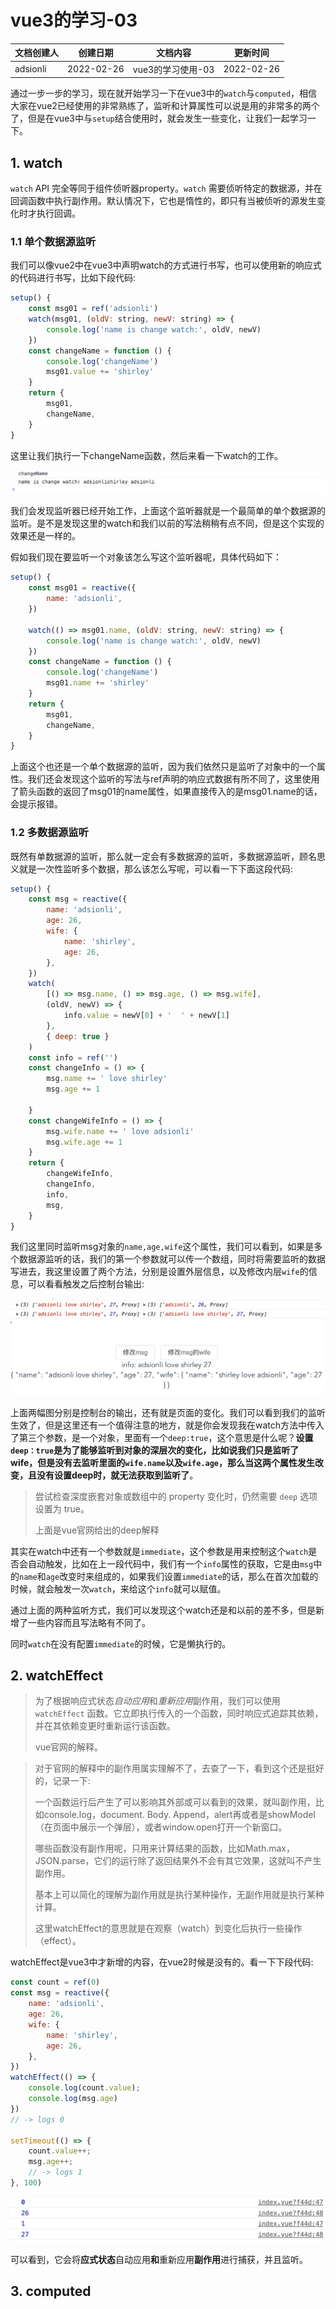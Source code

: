 # vue3的学习-03

| 文档创建人 | 创建日期   | 文档内容          | 更新时间   |
| ---------- | ---------- | ----------------- | ---------- |
| adsionli   | 2022-02-26 | vue3的学习使用-03 | 2022-02-26 |

通过一步一步的学习，现在就开始学习一下在vue3中的`watch`与`computed`，相信大家在vue2已经使用的非常熟练了，监听和计算属性可以说是用的非常多的两个了，但是在vue3中与`setup`结合使用时，就会发生一些变化，让我们一起学习一下。

## 1. watch

`watch` API 完全等同于组件侦听器property。`watch` 需要侦听特定的数据源，并在回调函数中执行副作用。默认情况下，它也是惰性的，即只有当被侦听的源发生变化时才执行回调。

### 1.1 单个数据源监听

我们可以像vue2中在vue3中声明watch的方式进行书写，也可以使用新的响应式的代码进行书写，比如下段代码:

```js
setup() {
    const msg01 = ref('adsionli')
    watch(msg01, (oldV: string, newV: string) => {
        console.log('name is change watch:', oldV, newV)
    })
    const changeName = function () {
        console.log('changeName')
        msg01.value += 'shirley'
    }
    return {
        msg01,
        changeName,
    }
}
```

这里让我们执行一下changeName函数，然后来看一下watch的工作。

<img src="../../image/vue/vue3/03/01.png" alt="image" style="zoom:50%;" />

我们会发现监听器已经开始工作，上面这个监听器就是一个最简单的单个数据源的监听。是不是发现这里的watch和我们以前的写法稍稍有点不同，但是这个实现的效果还是一样的。

假如我们现在要监听一个对象该怎么写这个监听器呢，具体代码如下：

```js
setup() {
    const msg01 = reactive({
        name: 'adsionli',
    })

    watch(() => msg01.name, (oldV: string, newV: string) => {
        console.log('name is change watch:', oldV, newV)
    })
    const changeName = function () {
        console.log('changeName')
        msg01.name += 'shirley'
    }
    return {
        msg01,
        changeName,
    }
}
```

上面这个也还是一个单个数据源的监听，因为我们依然只是监听了对象中的一个属性。我们还会发现这个监听的写法与ref声明的响应式数据有所不同了，这里使用了箭头函数的返回了msg01的name属性，如果直接传入的是msg01.name的话，会提示报错。

### 1.2 多数据源监听

既然有单数据源的监听，那么就一定会有多数据源的监听，多数据源监听，顾名思义就是一次性监听多个数据，那么该怎么写呢，可以看一下下面这段代码:

```js
setup() {
    const msg = reactive({
        name: 'adsionli',
        age: 26,
        wife: {
            name: 'shirley',
            age: 26,
        },
    })
    watch(
        [() => msg.name, () => msg.age, () => msg.wife],
        (oldV, newV) => {
            info.value = newV[0] + '  ' + newV[1]
        },
        { deep: true }
    )
    const info = ref('')
    const changeInfo = () => {
        msg.name += ' love shirley'
        msg.age += 1
        
    }
    const changeWifeInfo = () => {
        msg.wife.name += ' love adsionli'
        msg.wife.age += 1
    }
    return {
        changeWifeInfo,
        changeInfo,
        info,
        msg,
    }
}
```

我们这里同时监听msg对象的`name,age,wife`这个属性，我们可以看到，如果是多个数据源监听的话，我们的第一个参数就可以传一个数组，同时将需要监听的数据写进去，我这里设置了两个方法，分别是设置外层信息，以及修改内层`wife`的信息，可以看看触发之后控制台输出:

<img src="../../image/vue/vue3/03/02.png" alt="image" style="zoom:50%;" />

<img src="../../image/vue/vue3/03/03.png" alt="image" style="zoom:50%;" />

上面两幅图分别是控制台的输出，还有就是页面的变化。我们可以看到我们的监听生效了，但是这里还有一个值得注意的地方，就是你会发现我在watch方法中传入了第三个参数，是一个对象，里面有一个`deep:true`，这个意思是什么呢？**设置`deep：true`是为了能够监听到对象的深层次的变化，比如说我们只是监听了wife，但是没有去监听里面的`wife.name`以及`wife.age`，那么当这两个属性发生改变，且没有设置deep时，就无法获取到监听了**。

> 尝试检查深度嵌套对象或数组中的 property 变化时，仍然需要 `deep` 选项设置为 true。
>
> 上面是vue官网给出的deep解释

其实在watch中还有一个参数就是`immediate`，这个参数是用来控制这个`watch`是否会自动触发，比如在上一段代码中，我们有一个`info`属性的获取，它是由`msg`中的`name`和`age`改变时来组成的，如果我们设置`immediate`的话，那么在首次加载的时候，就会触发一次`watch`，来给这个`info`就可以赋值。

通过上面的两种监听方式，我们可以发现这个watch还是和以前的差不多，但是新增了一些内容而且写法略有不同了。

同时`watch`在没有配置`immediate`的时候，它是懒执行的。

## 2. watchEffect

> 为了根据响应式状态*自动应用*和*重新应用*副作用，我们可以使用 `watchEffect` 函数。它立即执行传入的一个函数，同时响应式追踪其依赖，并在其依赖变更时重新运行该函数。
>
> vue官网的解释。

> 对于官网的解释中的副作用属实理解不了，去查了一下，看到这个还是挺好的，记录一下:
>
> 一个函数运行后产生了可以影响其外部或可以看到的效果，就叫副作用，比如console.log，document. Body. Append，alert再或者是showModel（在页面中展示一个弹层），或者window.open打开一个新窗口。
>
> 哪些函数没有副作用呢，只用来计算结果的函数，比如Math.max，JSON.parse，它们的运行除了返回结果外不会有其它效果，这就叫不产生副作用。
>
> 基本上可以简化的理解为副作用就是执行某种操作，无副作用就是执行某种计算。
>
> 这里watchEffect的意思就是在观察（watch）到变化后执行一些操作（effect）。

watchEffect是vue3中才新增的内容，在vue2时候是没有的。看一下下段代码:

```js
const count = ref(0)
const msg = reactive({
    name: 'adsionli',
    age: 26,
    wife: {
        name: 'shirley',
        age: 26,
    },
})
watchEffect(() => {
    console.log(count.value);
    console.log(msg.age)
})
// -> logs 0

setTimeout(() => {
    count.value++;
    msg.age++;
    // -> logs 1
}, 100)
```

<img src="../../image/vue/vue3/03/04.png" alt="image" style="zoom:50%;" />

可以看到，它会将**应式状态**自动应用**和**重新应用**副作用**进行捕获，并且监听。



## 3. computed
